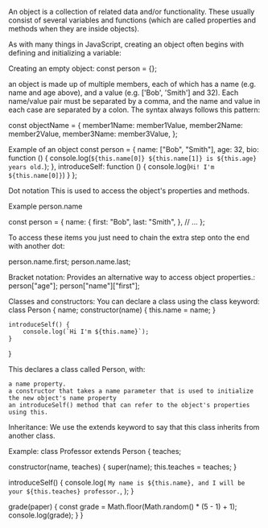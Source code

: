 An object is a collection of related data and/or functionality. These usually consist of several variables and functions (which are called properties and methods when they are inside objects).

As with many things in JavaScript, creating an object often begins with defining and initializing a variable:

Creating an empty object:
const person = {};


an object is made up of multiple members, each of which has a name (e.g. name and age above), and a value (e.g. ['Bob', 'Smith'] and 32). Each name/value pair must be separated by a comma, and the name and value in each case are separated by a colon. The syntax always follows this pattern:

const objectName = {
  member1Name: member1Value,
  member2Name: member2Value,
  member3Name: member3Value,
};

Example of an object
const person = {
  name: ["Bob", "Smith"],
  age: 32,
  bio: function () {
    console.log(`${this.name[0]} ${this.name[1]} is ${this.age} years old.`);
  },
  introduceSelf: function () {
    console.log(`Hi! I'm ${this.name[0]}`)
  }
};

Dot notation
This is used to access the object's properties and methods.

Example
person.name

const person = {
  name: {
    first: "Bob",
    last: "Smith",
  },
  // …
};

To access these items you just need to chain the extra step onto the end with another dot:

person.name.first;
person.name.last;

Bracket notation:
Provides an alternative way to access object properties.:
person["age"];
person["name"]["first"];


Classes and constructors:
You can declare a class using the class keyword:
class Person {
    name;
    constructor(name) {
        this.name = name;
    }

    introduceSelf() {
        console.log(`Hi I'm ${this.name}`);
    }
}

This declares a class called Person, with:

    a name property.
    a constructor that takes a name parameter that is used to initialize the new object's name property
    an introduceSelf() method that can refer to the object's properties using this.


Inheritance:
We use the extends keyword to say that this class inherits from another class.

Example:
class Professor extends Person {
  teaches;

  constructor(name, teaches) {
    super(name);
    this.teaches = teaches;
  }

  introduceSelf() {
    console.log(
      `My name is ${this.name}, and I will be your ${this.teaches} professor.`,
    );
  }

  grade(paper) {
    const grade = Math.floor(Math.random() * (5 - 1) + 1);
    console.log(grade);
  }
}
